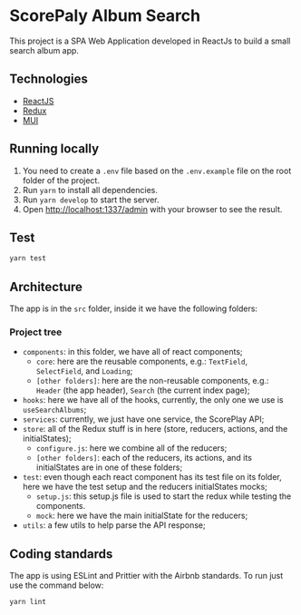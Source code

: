 # ScorePaly Album Search

This project is a SPA Web Application developed in ReactJs to build a small search album app.

## Technologies

- [ReactJS](https://reactjs.org/docs/getting-started.html)
- [Redux](https://react-redux.js.org/introduction/getting-started)
- [MUI](https://mui.com/getting-started/installation/)

## Running locally

1. You need to create a `.env` file based on the `.env.example` file on the root folder of the project.
2. Run `yarn` to install all dependencies.
3. Run `yarn develop` to start the server.
4. Open [http://localhost:1337/admin](http://localhost:1337/admin) with your browser to see the result.

## Test

```sh
yarn test
```

## Architecture

The app is in the `src` folder, inside it we have the following folders:

### Project tree

- `components`: in this folder, we have all of react components;
  - `core`: here are the reusable components, e.g.: `TextField`, `SelectField`, and `Loading`;
  - `[other folders]`: here are the non-reusable components, e.g.: `Header` (the app header), `Search` (the current index page);
- `hooks`: here we have all of the hooks, currently, the only one we use is `useSearchAlbums`;
- `services`: currently, we just have one service, the ScorePlay API;
- `store`: all of the Redux stuff is in here (store, reducers, actions, and the initialStates);
  - `configure.js`: here we combine all of the reducers;
  - `[other folders]`: each of the reducers, its actions, and its initialStates are in one of these folders;
- `test`: even though each react component has its test file on its folder, here we have the test setup and the reducers initialStates mocks;
  - `setup.js`: this setup.js file is used to start the redux while testing the components.
  - `mock`: here we have the main initialState for the reducers;
- `utils`: a few utils to help parse the API response;

## Coding standards

The app is using ESLint and Prittier with the Airbnb standards. To run just use the command below:

```sh
yarn lint
```
